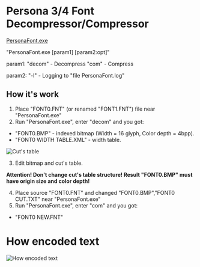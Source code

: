 # Persona 3/4 Font Decompressor/Compressor

[PersonaFont.exe](https://github.com/Meloman19/PersonaFont/releases)

"PersonaFont.exe [param1] [param2:opt]"

param1:
"decom" - Decompress
"com" - Compress

param2:
"-l" - Logging to "file PersonaFont.log"

## How it's work
1. Place "FONT0.FNT" (or renamed "FONT1.FNT") file near "PersonaFont.exe"
2. Run "PersonaFont.exe", enter "decom" and you got:
* "FONT0.BMP" - indexed bitmap (Width = 16 glyph, Color depth = 4bpp).
* "FONT0 WIDTH TABLE.XML" - width table.

![Cut's table](https://raw.githubusercontent.com/Meloman19/PersonaFont/master/cut_table.jpg)

3. Edit bitmap and cut's table.

**Attention! Don't change cut's table structure! Result "FONT0.BMP" must have origin size and color depth!**

4. Place source "FONT0.FNT" and changed "FONT0.BMP","FONT0 CUT.TXT" near "PersonaFont.exe"
5. Run "PersonaFont.exe", enter "com" and you got:
* "FONT0 NEW.FNT"

# How encoded text
![How encoded text](https://raw.githubusercontent.com/Meloman19/PersonaFont/master/how_encoded_text.jpg)
